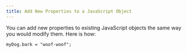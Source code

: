 ```yaml
---
title: Add New Properties to a JavaScript Object
---
```

You can add new properties to existing JavaScript objects the same way you would modify them. Here is how:

    myDog.bark = "woof-woof";